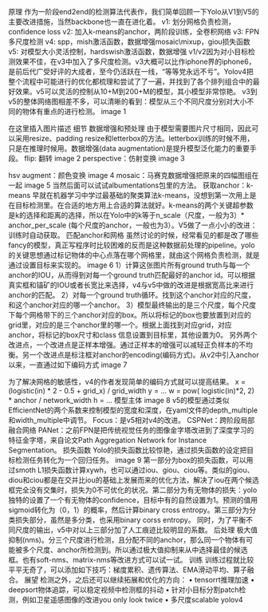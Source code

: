 原理
作为一阶段end2end的检测算法代表作，我们简单回顾一下Yolo从V1到V5的主要改进措施，当然backbone也一直在进化着。
v1: 划分网格负责检测，confidence loss
v2: 加入k-means的anchor，两阶段训练，全卷积网络
v3: FPN多尺度检测
v4: spp，mish激活函数，数据增强mosaic\mixup，giou损失函数
v5: 对模型大小灵活控制，hardswish激活函数，数据增强
v1/v2因为对小目标检测效果不佳，在v3中加入了多尺度检测。v3大概可以比作iphone界的iphone6，是前后代广受好评的大成者，至今仍活跃在一线，“等等党永远不亏”。Yolov4把整个流程中可能进行的优化都梳理和尝试了了一遍，并找到了各个排列组合中的最好效果。v5可以灵活的控制从10+M到200+M的模型，其小模型非常惊艳。
v3到v5的整体网络图相差不多，可以清晰的看到：模型从三个不同尺度分别对大小不同的物体有重点的进行检测。
image 1
 
在这里插入图片描述
细节
数据增强和预处理
由于模型需要图片尺寸相同，因此可以采用resize、padding resize和letterbox的方法。letterbox训练的时候不用，只是在推理时候用。数据增强(data augmentation)是提升模型泛化能力的重要手段。
flip: 翻转
 image 2
perspective：仿射变换
image 3

hsv augment：颜色变换
 image 4
mosaic：马赛克数据增强把原来的四幅图组在一起
 image 5
当然后面可以试试albumentations包里的方法。
获取anchor：k-means
早就在机器学习中学过最基础的聚类算法k-means，没想到第一次用上是在目标检测里。在合适的地方用上合适的算法就好。k-means的两个关键超参数是k的选择和距离的选择，所以在Yolo中的k等于n_scale（尺度，一般为3）* anchor_per_scale (每个尺度的anchor，一般也为3）。V5做了一点小小的改进：训练时自动获取。
匹配anchor和网格
虽然讨论的时候，经常看见的都是改了哪些fancy的模型，真正写程序时比较困难的反而是这种数据前处理的pipeline。yolo的关键思想通过标记物体的中心点落在哪个网格里，就由这个网格负责检测，就是通过设置目标来实现的。
 image 6
1）计算这张图片所有ground truth与每一个anchor的IOU，从而得到对每一个ground truth匹配最好的anchor id。可以根据真实框和锚矿的IOU或者长宽比来选择，v4与v5中做的改进是根据宽高比来进行anchor的匹配。
2）对每一个ground truth循环。找到这个anchor对应的尺度，和这个anchor对应的哪一个anchor。
3）模型最终输出的是三个尺度，每个尺度下每个网格带下的三个anchor对应的box。所以将标记的box也要放置到对应的grid里，对应的是三个anchor里的哪一个。根据上面找到对应grid，对应anchor，将标记的box尺寸和class 信息设置到目标里，其他设置为0。
另外两个改进点，一个改进点是正样本增强。通过正样本的增强可以减轻正负样本的不均衡。另一个改进点是标注框对anchor的encoding(编码方式)。从v2中引入anchor以来，一直通过如下编码方式
image 7
 
为了解决网格的敏感性，v4的作者发现简单的编码方式就可以提高结果。
x = (logistic(in) * 2 - 0.5 + grid_x) / grid_width
y = ...
w = pow( logistic(in)*2, 2) * anchor / network_width
h = ...
模型主体
image 8
v5的模型通过类似EfficientNet的两个系数来控制模型的宽度和深度，在yaml文件的depth_multiple和width_multiple中调节。
Focus：是v5相对v4的改进。
CSPNet：跨阶段局部融合网络
PANet：之前FPN是把传统视觉任务的图像金字塔改进到了深度学习的特征金字塔，来自论文Path Aggregation Network for Instance Segmentation。
损失函数
Yolo的损失函数比较惊艳，通过损失函数的设定把目标检测任务转化为一个回归任务。
image 9
第一部分为box的损失函数，可以用过smoth L1损失函数计算xywh，也可以通过iou、giou、ciou等。类似的giou、diou和ciou都是在交并比iou的基础上发展而来的优化方法，解决了iou在两个候选框完全没有交集时，损失为0不可优化的状况。第二部分为有无物体的损失：yolo独特的设置了一个有无物体的confidence，目标中有的自然设置为1。预测的值用sigmoid转化为（0，1）的概率，然后计算binary cross entropy。第三部分为分类损失部分，虽然是多分类，也采用binary corss entropy。
同时，为了平衡不同尺度的输出，v5中对以上三部分加了人工痕迹比较明显的系数。
后处理
极大值抑制(nms)。分三个尺度进行检测，且分配不同的anchor，那么同一个物体有可能被多个尺度、anchor所检测到。所以通过极大值抑制来从中选择最佳的候选框。也有soft-nms、matrix-nms等改进方式可以试一试。
训练
训练过程就比较平平无奇了，可以添加如下技巧：梯度累积、遗传算法、EMA滑动平均、算子融合。
展望
检测之外，之后还可以继续拓展和优化的方向：
•	tensorrt推理加速
•	deepsort物体追踪，可以稳定视频中检测框的抖动
•	针对小目标分割patch检测，例如卫星遥感图像的改进you only look twice
•	多尺度scalable yolov4

